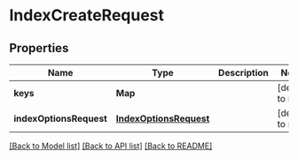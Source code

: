 # IndexCreateRequest
## Properties

Name | Type | Description | Notes
------------ | ------------- | ------------- | -------------
**keys** | **Map** |  | [default to null]
**indexOptionsRequest** | [**IndexOptionsRequest**](IndexOptionsRequest.md) |  | [default to null]

[[Back to Model list]](../README.md#documentation-for-models) [[Back to API list]](../README.md#documentation-for-api-endpoints) [[Back to README]](../README.md)

